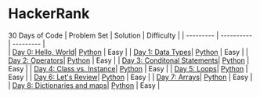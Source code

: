 # HackerRank

30 Days of Code
| Problem Set  | Solution  | Difficulty | 
| --------- | ----------     | --------- |  
| [Day 0: Hello, World](https://www.hackerrank.com/challenges/30-hello-world/problem)| [Python](30-Days-of-Code/day0-hello-world.py)  | Easy | 
| [Day 1: Data Types](https://www.hackerrank.com/challenges/30-data-types/problem)| [Python](30-Days-of-Code/day1-data-types.py)  | Easy | 
| [Day 2: Operators](https://www.hackerrank.com/challenges/30-operators/problem)| [Python](30-Days-of-Code/day2-operators.py)  | Easy | 
| [Day 3: Conditonal Statements](https://www.hackerrank.com/challenges/30-conditional-statements/problem)| [Python](30-Days-of-Code/day3-conditionals.py) | Easy |
| [Day 4: Class vs. Instance](https://www.hackerrank.com/challenges/30-class-vs-instance/problem)| [Python](30-Days-of-Code/day4-class-instance.py)  | Easy | 
| [Day 5: Loops](https://www.hackerrank.com/challenges/30-loops/problem)| [Python](30-Days-of-Code/day5-loops.py)  | Easy | 
| [Day 6: Let's Review](https://www.hackerrank.com/challenges/30-review-loop/problem)| [Python](30-Days-of-Code/day6-review.py)  | Easy | 
| [Day 7: Arrays](https://www.hackerrank.com/challenges/30-arrays/problem)| [Python](30-Days-of-Code/day7-arrays.py)  | Easy | 
| [Day 8: Dictionaries and maps](https://www.hackerrank.com/challenges/30-dictionaries-and-maps/problem)| [Python](30-Days-of-Code/day8-dictionaries.py)  | Easy | 

